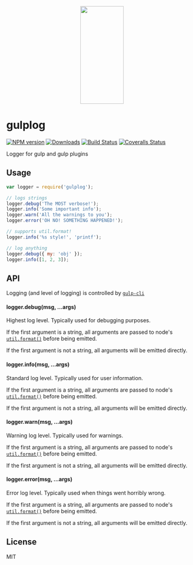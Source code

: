 <p align="center">
  <a href="https://gulpjs.com">
    <img height="257" width="114" src="https://raw.githubusercontent.com/gulpjs/artwork/master/gulp-2x.png">
  </a>
</p>

# gulplog

[![NPM version][npm-image]][npm-url] [![Downloads][downloads-image]][npm-url] [![Build Status][ci-image]][ci-url] [![Coveralls Status][coveralls-image]][coveralls-url]

Logger for gulp and gulp plugins

## Usage

```js
var logger = require('gulplog');

// logs strings
logger.debug('The MOST verbose!');
logger.info('Some important info');
logger.warn('All the warnings to you');
logger.error('OH NO! SOMETHING HAPPENED!');

// supports util.format!
logger.info('%s style!', 'printf');

// log anything
logger.debug({ my: 'obj' });
logger.info([1, 2, 3]);
```

## API

Logging (and level of logging) is controlled by [`gulp-cli`][gulp-cli-url]

#### logger.debug(msg, ...args)

Highest log level. Typically used for debugging purposes.

If the first argument is a string, all arguments are passed to node's
[`util.format()`][util-format-url] before being emitted.

If the first argument is not a string, all arguments will be emitted directly.

#### logger.info(msg, ...args)

Standard log level. Typically used for user information.

If the first argument is a string, all arguments are passed to node's
[`util.format()`][util-format-url] before being emitted.

If the first argument is not a string, all arguments will be emitted directly.

#### logger.warn(msg, ...args)

Warning log level. Typically used for warnings.

If the first argument is a string, all arguments are passed to node's
[`util.format()`][util-format-url] before being emitted.

If the first argument is not a string, all arguments will be emitted directly.

#### logger.error(msg, ...args)

Error log level. Typically used when things went horribly wrong.

If the first argument is a string, all arguments are passed to node's
[`util.format()`][util-format-url] before being emitted.

If the first argument is not a string, all arguments will be emitted directly.

## License

MIT

<!-- prettier-ignore-start -->
[downloads-image]: https://img.shields.io/npm/dm/gulplog.svg?style=flat-square
[npm-url]: https://npmjs.org/package/gulplog
[npm-image]: https://img.shields.io/npm/v/gulplog.svg?style=flat-square

[ci-url]: https://github.com/gulpjs/gulplog/actions?query=workflow:dev
[ci-image]: https://img.shields.io/github/actions/workflow/status/gulpjs/gulplog/dev.yml?branch=master&style=flat-square

[coveralls-url]: https://coveralls.io/r/gulpjs/gulplog
[coveralls-image]: https://img.shields.io/coveralls/gulpjs/gulplog/master.svg?style=flat-square
<!-- prettier-ignore-end -->

<!-- prettier-ignore-start -->
[gulp-cli-url]: https://github.com/gulpjs/gulp-cli
[util-format-url]: https://nodejs.org/docs/latest/api/util.html#util_util_format_format
<!-- prettier-ignore-end -->
